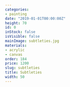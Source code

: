 ```yaml
---
categories:
- painting
date: "2019-01-01T00:00:00Z"
height: 70
id: 0
inStock: false
isVisible: false
mainImage: subtleties.jpg
materials:
- acrylic
- canvas
order: 184
price: 1200
slug: subtleties
title: Subtleties
width: 50
---
```


